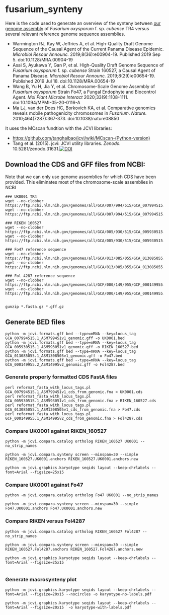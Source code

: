 # fusarium_synteny
Here is the code used to generate an overview of the synteny between [our genome assembly](https://doi.org/10.1128/mra.00904-19) of *Fusarium oxysporum* f. sp. *cubense* TR4 versus several relevant reference genome sequence assemblies.

* Warmington RJ, Kay W, Jeffries A, et al. High-Quality Draft Genome Sequence of the Causal Agent of the Current Panama Disease Epidemic. *Microbiol Resour Announc.* 2019;8(36):e00904-19. Published 2019 Sep 5. doi:10.1128/MRA.00904-19 
* Asai S, Ayukawa Y, Gan P, et al. High-Quality Draft Genome Sequence of *Fusarium oxysporum* f. sp. *cubense* Strain 160527, a Causal Agent of Panama Disease. *Microbiol Resour Announc.* 2019;8(29):e00654-19. Published 2019 Jul 18. doi:10.1128/MRA.00654-19
* Wang B, Yu H, Jia Y, et al. Chromosome-Scale Genome Assembly of *Fusarium oxysporum* Strain Fo47, a Fungal Endophyte and Biocontrol Agent. *Mol Plant Microbe Interact* 2020;33(9):1108-1111. doi:10.1094/MPMI-05-20-0116-A
* Ma LJ, van der Does HC, Borkovich KA, et al. Comparative genomics reveals mobile pathogenicity chromosomes in *Fusarium*. *Nature.* 2010;464(7287):367-373. doi:10.1038/nature08850

It uses the MCscan fundtion with the JCVI libraries: 
* https://github.com/tanghaibao/jcvi/wiki/MCscan-(Python-version) 
* Tang et al. (2015). jcvi: JCVI utility libraries. *Zenodo.* 10.5281/zenodo.31631.[![DOI](https://zenodo.org/badge/DOI/10.5281/zenodo.31631.svg)](https://doi.org/10.5281/zenodo.31631)


## Download the CDS and GFF files from NCBI:
Note that we can only use genome assemblies for which CDS have been provided. This eliminates most of the chromosome-scale assemblies in NCBI

```
### UK0001 TR4 
wget --no-clobber https://ftp.ncbi.nlm.nih.gov/genomes/all/GCA/007/994/515/GCA_007994515.1_ASM799451v1/GCA_007994515.1_ASM799451v1_cds_from_genomic.fna.gz
wget --no-clobber https://ftp.ncbi.nlm.nih.gov/genomes/all/GCA/007/994/515/GCA_007994515.1_ASM799451v1/GCA_007994515.1_ASM799451v1_genomic.gff.gz

### RIKEN 160527 
wget --no-clobber https://ftp.ncbi.nlm.nih.gov/genomes/all/GCA/005/930/515/GCA_005930515.1_ASM593051v1/GCA_005930515.1_ASM593051v1_cds_from_genomic.fna.gz
wget --no-clobber https://ftp.ncbi.nlm.nih.gov/genomes/all/GCA/005/930/515/GCA_005930515.1_ASM593051v1/GCA_005930515.1_ASM593051v1_genomic.gff.gz

### Fo47 reference sequence
wget --no-clobber https://ftp.ncbi.nlm.nih.gov/genomes/all/GCA/013/085/055/GCA_013085055.1_ASM1308505v1/GCA_013085055.1_ASM1308505v1_cds_from_genomic.fna.gz
wget --no-clobber https://ftp.ncbi.nlm.nih.gov/genomes/all/GCA/013/085/055/GCA_013085055.1_ASM1308505v1/GCA_013085055.1_ASM1308505v1_genomic.gff.gz

### Fol 4287 reference sequence
wget --no-clobber https://ftp.ncbi.nlm.nih.gov/genomes/all/GCF/000/149/955/GCF_000149955.1_ASM14995v2/GCF_000149955.1_ASM14995v2_cds_from_genomic.fna.gz
wget --no-clobber https://ftp.ncbi.nlm.nih.gov/genomes/all/GCA/000/149/955/GCA_000149955.2_ASM14995v2/GCA_000149955.2_ASM14995v2_genomic.gff.gz


gunzip *.fasta.gz *.gff.gz
```
## Generate BED files

```
python -m jcvi.formats.gff bed --type=mRNA --key=locus_tag GCA_007994515.1_ASM799451v1_genomic.gff -o UK0001.bed
python -m jcvi.formats.gff bed --type=mRNA --key=locus_tag GCA_005930515.1_ASM593051v1_genomic.gff -o RIKEN_160527.bed
python -m jcvi.formats.gff bed --type=mRNA --key=locus_tag GCA_013085055.1_ASM1308505v1_genomic.gff -o Fo47.bed
python -m jcvi.formats.gff bed --type=mRNA --key=locus_tag GCA_000149955.2_ASM14995v2_genomic.gff -o Fol4287.bed

```

### Generate properly formatted CDS FastA files
```
perl reformat_fasta_with_locus_tags.pl GCA_007994515.1_ASM799451v1_cds_from_genomic.fna > UK0001.cds
perl reformat_fasta_with_locus_tags.pl GCA_005930515.1_ASM593051v1_cds_from_genomic.fna > RIKEN_160527.cds
perl reformat_fasta_with_locus_tags.pl GCA_013085055.1_ASM1308505v1_cds_from_genomic.fna > Fo47.cds
perl reformat_fasta_with_locus_tags.pl GCF_000149955.1_ASM14995v2_cds_from_genomic.fna > Fol4287.cds

```

### Compare UK0001 against RIKEN_160527
```
python -m jcvi.compara.catalog ortholog RIKEN_160527 UK0001 --no_strip_names 

python -m jcvi.compara.synteny screen --minspan=30 --simple RIKEN_160527.UK0001.anchors RIKEN_160527.UK0001.anchors.new

python -m jcvi.graphics.karyotype seqids layout --keep-chrlabels --font=Arial --figsize=25x15

```

### Compare UK0001 against Fo47
```
python -m jcvi.compara.catalog ortholog Fo47 UK0001 --no_strip_names 

python -m jcvi.compara.synteny screen --minspan=30 --simple Fo47.UK0001.anchors Fo47.UK0001.anchors.new

```

### Compare RIKEN versus Fol4287
```
python -m jcvi.compara.catalog ortholog RIKEN_160527 Fol4287 --no_strip_names 

python -m jcvi.compara.synteny screen --minspan=30 --simple RIKEN_160527.Fol4287.anchors RIKEN_160527.Fol4287.anchors.new

python -m jcvi.graphics.karyotype seqids layout --keep-chrlabels --font=Arial --figsize=25x15


```


### Generate macrosynteny plot

```
python -m jcvi.graphics.karyotype seqids layout --keep-chrlabels --font=Arial --figsize=20x15 --nocircles -o karyotype-no-labels.pdf

python -m jcvi.graphics.karyotype seqids layout --keep-chrlabels --font=Arial --figsize=20x15  -o karyotype-with-labels.pdf

```
